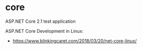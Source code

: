 # core
ASP.NET Core 2.1 test application


ASP.NET Core Development in Linux:
- https://www.blinkingcaret.com/2018/03/20/net-core-linux/
